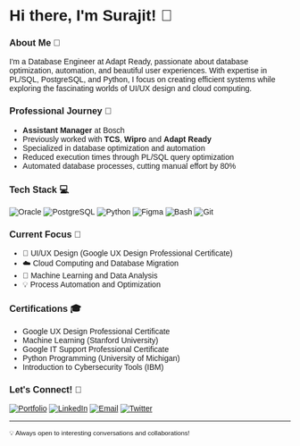 <div style="font-family: 'Poppins', sans-serif;">

# Hi there, I'm Surajit! 👋

### About Me 🎯
I'm a Database Engineer at Adapt Ready, passionate about database optimization, automation, and beautiful user experiences. With expertise in PL/SQL, PostgreSQL, and Python, I focus on creating efficient systems while exploring the fascinating worlds of UI/UX design and cloud computing.

### Professional Journey 💼
- **Assistant Manager** at Bosch
- Previously worked with **TCS**, **Wipro** and **Adapt Ready**
- Specialized in database optimization and automation
- Reduced execution times through PL/SQL query optimization
- Automated database processes, cutting manual effort by 80%

### Tech Stack 💻
![Oracle](https://img.shields.io/badge/Oracle-F80000?style=flat-square&logo=oracle&logoColor=white)
![PostgreSQL](https://img.shields.io/badge/PostgreSQL-316192?style=flat-square&logo=postgresql&logoColor=white)
![Python](https://img.shields.io/badge/Python-3776AB?style=flat-square&logo=python&logoColor=white)
![Figma](https://img.shields.io/badge/Figma-F24E1E?style=flat-square&logo=figma&logoColor=white)
![Bash](https://img.shields.io/badge/Bash-4EAA25?style=flat-square&logo=gnu-bash&logoColor=white)
![Git](https://img.shields.io/badge/Git-F05032?style=flat-square&logo=git&logoColor=white)

### Current Focus 🚀
- 🎨 UI/UX Design (Google UX Design Professional Certificate)
- ☁️ Cloud Computing and Database Migration
- 🔮 Machine Learning and Data Analysis
- 💡 Process Automation and Optimization

### Certifications 🎓
- Google UX Design Professional Certificate
- Machine Learning (Stanford University)
- Google IT Support Professional Certificate
- Python Programming (University of Michigan)
- Introduction to Cybersecurity Tools (IBM)

### Let's Connect! 🤝
[![Portfolio](https://img.shields.io/badge/Portfolio-000000?style=flat-square&logo=About.me&logoColor=white)](https://knownassurajit.github.io/portfolio)
[![LinkedIn](https://img.shields.io/badge/LinkedIn-0077B5?style=flat-square&logo=linkedin&logoColor=white)](https://linkedin.com/in/knownassurajit)
[![Email](https://img.shields.io/badge/Email-D14836?style=flat-square&logo=gmail&logoColor=white)](mailto:surajit@duck.com)
[![Twitter](https://img.shields.io/badge/Twitter-1DA1F2?style=flat-square&logo=twitter&logoColor=white)](https://twitter.com/knownassurajit)

---

<sub>💡 Always open to interesting conversations and collaborations!</sub>

</div>

<!-- Add this to your HTML head for fonts -->
<link href="https://fonts.googleapis.com/css2?family=Poppins:wght@400;600&family=Mulish:wght@400;500&display=swap" rel="stylesheet">
